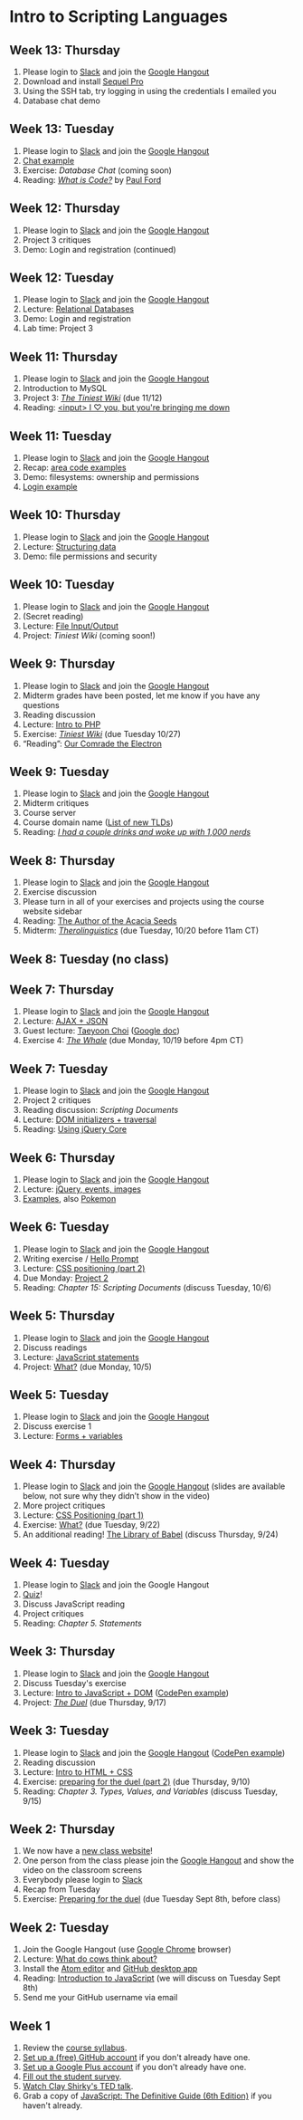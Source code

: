 # Intro to Scripting Languages

## Week 13: Thursday
1. Please login to [Slack](https://im215.slack.com/) and join the [Google Hangout](https://hangouts.google.com/call/cr7tqoxko5nkns27i4gtbdrldma)
2. Download and install [Sequel Pro](http://www.sequelpro.com/)
3. Using the SSH tab, try logging in using the credentials I emailed you
4. Database chat demo

## Week 13: Tuesday
1. Please login to [Slack](https://im215.slack.com/) and join the [Google Hangout](https://hangouts.google.com/call/rzw6ntxh2wnrlvm5e5gm5fcah4a)
2. [Chat example](chat/)
3. Exercise: *Database Chat* (coming soon)
4. Reading: [*What is Code?*](http://www.bloomberg.com/graphics/2015-paul-ford-what-is-code/) by [Paul Ford](http://ftrain.com/)

## Week 12: Thursday
1. Please login to [Slack](https://im215.slack.com/) and join the [Google Hangout](https://www.youtube.com/watch?v=5jRL4EFqzXY)
2. Project 3 critiques
3. Demo: Login and registration (continued)

## Week 12: Tuesday
1. Please login to [Slack](https://im215.slack.com/) and join the [Google Hangout](https://www.youtube.com/watch?v=oOkZV-K3tZw)
2. Lecture: [Relational Databases](week12/relational-dbs)
3. Demo: Login and registration
4. Lab time: Project 3

## Week 11: Thursday
1. Please login to [Slack](https://im215.slack.com/) and join the [Google Hangout](https://www.youtube.com/watch?v=i9t6Sko1DTE)
2. Introduction to MySQL
3. Project 3: [*The Tiniest Wiki*](project3/wiki) (due 11/12)
4. Reading: [&lt;input&gt; I ♡ you, but you're bringing me down](http://meowni.ca/posts/a-story-about-input/)

## Week 11: Tuesday
1. Please login to [Slack](https://im215.slack.com/) and join the [Google Hangout](https://www.youtube.com/watch?v=oMZzE3-K5I0)
2. Recap: [area code examples](site/week10/area-codes/)
3. Demo: filesystems: ownership and permissions
4. [Login example](https://github.com/dphiffer/fall-2015/blob/fall-2015/week11/login.php)

## Week 10: Thursday
1. Please login to [Slack](https://im215.slack.com/) and join the [Google Hangout](https://www.youtube.com/watch?v=GLk7jguT000)
2. Lecture: [Structuring data](week10/structuring-data)
3. Demo: file permissions and security

## Week 10: Tuesday

1. Please login to [Slack](https://im215.slack.com/) and join the [Google Hangout](https://www.youtube.com/watch?v=OraGdLilyKM)
2. (Secret reading)
3. Lecture: [File Input/Output](week10/file-io)
4. Project: *Tiniest Wiki* (coming soon!)

## Week 9: Thursday

1. Please login to [Slack](https://im215.slack.com/) and join the [Google Hangout](https://www.youtube.com/watch?v=ibM2bGoJUNM)
2. Midterm grades have been posted, let me know if you have any questions
3. Reading discussion
3. Lecture: [Intro to PHP](week9/php)
4. Exercise: [*Tiniest Wiki*](week9/wiki) (due Tuesday 10/27)
5. “Reading”: [Our Comrade the Electron](http://www.webstock.org.nz/talks/our-comrade-the-electron/)

## Week 9: Tuesday

1. Please login to [Slack](https://im215.slack.com/) and join the [Google Hangout](https://www.youtube.com/watch?v=0zq9gXlbSOc)
2. Midterm critiques
3. Course server
4. Course domain name ([List of new TLDs](https://www.namecheap.com/domains/new-tlds/explore.aspx))
5. Reading: [*I had a couple drinks and woke up with 1,000 nerds*](https://medium.com/message/tilde-club-i-had-a-couple-drinks-and-woke-up-with-1-000-nerds-a8904f0a2ebf)

## Week 8: Thursday

1. Please login to [Slack](https://im215.slack.com/) and join the [Google Hangout](https://www.youtube.com/watch?v=cBub6-Sxy0s)
2. Exercise discussion
3. Please turn in all of your exercises and projects using the course website sidebar
4. Reading: [The Author of the Acacia Seeds](http://interconnected.org/home/more/2007/03/acacia-seeds.html)
5. Midterm: [*Therolinguistics*](midterm/therolinguistics) (due Tuesday, 10/20 before 11am CT)

## Week 8: Tuesday (no class)

## Week 7: Thursday

1. Please login to [Slack](https://im215.slack.com/) and join the [Google Hangout](https://www.youtube.com/watch?v=8eSO-R7LnBs)
2. Lecture: [AJAX + JSON](week7/ajax-json)
3. Guest lecture: [Taeyoon Choi](http://sfpc.io/people/taeyoon-choi/) ([Google doc](https://docs.google.com/document/d/1YhQDRt-Mgq7On3ZFHcFxSUfUH6Ee3RQJaSDd7N7d1Bs/edit))
4. Exercise 4: [*The Whale*](week7/whale) (due Monday, 10/19 before 4pm CT)

## Week 7: Tuesday

1. Please login to [Slack](https://im215.slack.com/) and join the [Google Hangout](https://www.youtube.com/watch?v=F8JgJULu37Y) 
2. Project 2 critiques
3. Reading discussion: *Scripting Documents*
4. Lecture: [DOM initializers + traversal](week7/js-dom)
5. Reading: [Using jQuery Core](http://learn.jquery.com/using-jquery-core/)

## Week 6: Thursday

1. Please login to [Slack](https://im215.slack.com/) and join the [Google Hangout](https://www.youtube.com/watch?v=QiADdtRep3M) 
2. Lecture: [jQuery, events, images](/fall-2015/week6/jquery_events_images.pdf)
3. [Examples](/fall-2015/week6/examples/), also [Pokemon](http://codepen.io/anon/pen/JYEQoq)

## Week 6: Tuesday

1. Please login to [Slack](https://im215.slack.com/) and join the [Google Hangout](https://www.youtube.com/watch?v=r13ZPShu3f8)
2. Writing exercise / [Hello Prompt](http://helloprompt.com/)
3. Lecture: [CSS positioning (part 2)](/fall-2015/week6/css-positioning)
4. Due Monday: [Project 2](/fall-2015/project2/what)
5. Reading: *Chapter 15: Scripting Documents* (discuss Tuesday, 10/6)

## Week 5: Thursday

1. Please login to [Slack](https://im215.slack.com/) and join the [Google Hangout](https://www.youtube.com/watch?v=o2CJdL-Z6nQ)
2. Discuss readings
3. Lecture: [JavaScript statements](/fall-2015/week5/statements)
3. Project: [What?](/fall-2015/project2/what) (due Monday, 10/5)

## Week 5: Tuesday

1. Please login to [Slack](https://im215.slack.com/) and join the [Google Hangout](https://www.youtube.com/watch?v=UMhhbAAupDM)
2. Discuss exercise 1
3. Lecture: [Forms + variables](/fall-2015/week5/forms-vars)

## Week 4: Thursday

1. Please login to [Slack](https://im215.slack.com/) and join the [Google Hangout](https://www.youtube.com/watch?v=e6S8fZmI8y4) (slides are available below, not sure why they didn’t show in the video)
2. More project critiques
3. Lecture: [CSS Positioning (part 1)](/fall-2015/week4/css-positioning)
4. Exercise: [What?](https://github.com/dphiffer/exercise-3-what) (due Tuesday, 9/22)
5. An additional reading! [The Library of Babel](https://archive.org/stream/TheLibraryOfBabel/babel_djvu.txt) (discuss Thursday, 9/24)

## Week 4: Tuesday

1. Please login to [Slack](https://im215.slack.com/) and join the Google Hangout
2. [Quiz](https://docs.google.com/forms/d/1oLg3wzWZKC-onRccAb9JQVQVkobSNfzkeF9NurC7fno/viewform?usp=send_form#start=invite)!
3. Discuss JavaScript reading
4. Project critiques
5. Reading: *Chapter 5. Statements*

## Week 3: Thursday

1. Please login to [Slack](https://im215.slack.com/) and join the [Google Hangout](https://www.youtube.com/watch?v=WJWWV14uz2E)
2. Discuss Tuesday's exercise
3. Lecture: [Intro to JavaScript + DOM](week3/js-dom) ([CodePen example](http://codepen.io/anon/pen/WQQRXR))
4. Project: [*The Duel*](project1/duel) (due Thursday, 9/17)

## Week 3: Tuesday

1. Please login to [Slack](https://im215.slack.com/) and join the [Google Hangout](https://www.youtube.com/watch?v=US9D5PU-4Rs) ([CodePen example](http://codepen.io/anon/pen/VvLXgL))
2. Reading discussion
3. Lecture: [Intro to HTML + CSS](http://phiffer.org/fall-2015/week3/html-css)
4. Exercise: [preparing for the duel (part 2)](http://phiffer.org/fall-2015/week3/duel) (due Thursday, 9/10)
5. Reading: *Chapter 3. Types, Values, and Variables* (discuss Tuesday, 9/15)

## Week 2: Thursday

1. We now have a [new class website](http://phiffer.org/fall-2015/)!
2. One person from the class please join the [Google Hangout](https://www.youtube.com/watch?v=zFdf9co1Lfo) and show the video on the classroom screens
4. Everybody please login to [Slack](https://im215.slack.com/)
5. Recap from Tuesday
6. Exercise: [Preparing for the duel](http://phiffer.org/fall-2015/week2/duel) (due Tuesday Sept 8th, before class)

## Week 2: Tuesday

1. Join the Google Hangout (use [Google Chrome](http://www.google.com/chrome/) browser)
2. Lecture: [What do cows think about?](http://phiffer.org/fall-2015/week2/tuesday-lecture.html)
3. Install the [Atom editor](https://atom.io/) and [GitHub desktop app](https://desktop.github.com/)
4. Reading: [Introduction to JavaScript](http://cdn.oreilly.com/oreilly/booksamplers/9780596805524_sampler.pdf) (we will discuss on Tuesday Sept 8th)
5. Send me your GitHub username via email

## Week 1

1. Review the [course syllabus](/fall-2015/syllabus).
2. [Set up a (free) GitHub account](https://github.com/join) if you don't already have one.
3. [Set up a Google Plus account](https://plus.google.com/) if you don't already have one.
4. [Fill out the student survey](https://docs.google.com/forms/d/1v3zCvcZYKljpOYQ9-rX6-kKjOvnkCl6d8i0qduojEbo/viewform?usp=send_form).
5. [Watch Clay Shirky's TED talk](http://www.ted.com/talks/clay_shirky_how_the_internet_will_one_day_transform_government?language=en).
6. Grab a copy of [JavaScript: The Definitive Guide (6th Edition)](http://shop.oreilly.com/product/9780596805531.do) if you haven't already.
